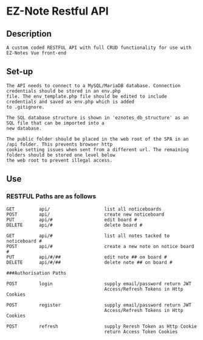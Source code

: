 # EZ-Note Restful API

## Description

    A custom coded RESTFUL API with full CRUD functionality for use with
    EZ-Notes Vue front-end

## Set-up

    The API needs to connect to a MySQL/MariaDB database. Connection credentials should be stored in an env.php 
    file. The env_template.php file should be edited to include credentials and saved as env.php which is added 
    to .gitignore.

    The SQL database structure is shown in 'eznotes_db_structure' as an SQL file that can be imported into a 
    new database.

    The public folder should be placed in the web root of the SPA in an /api folder. This prevents browser http 
    cookie setting issues when sent from a different url. The remaining folders should be stored one level below 
    the web root to prevent illegal access.

## Use

### RESTFUL Paths are as follows

    GET         api/                    list all noticeboards
    POST        api/                    create new noticeboard
    PUT         api/#                   edit board #
    DELETE      api/#                   delete board #

    GET         api/#                   list all notes tacked to noticeboard #
    POST        api/#                   create a new note on notice board #
    PUT         api/#/##                edit note ## on board #
    DELETE      api/#/##                delete note ## on board #

    ###Authorisation Paths

    POST        login                   supply email/password return JWT 
                                        Access/Refresh Tokens in Http Cookies

    POST        register                supply email/password return JWT 
                                        Access/Refresh Tokens in Http Cookies
                                        
    POST        refresh                 supply Reresh Token as Http Cookie
                                        return Access Token Cookies